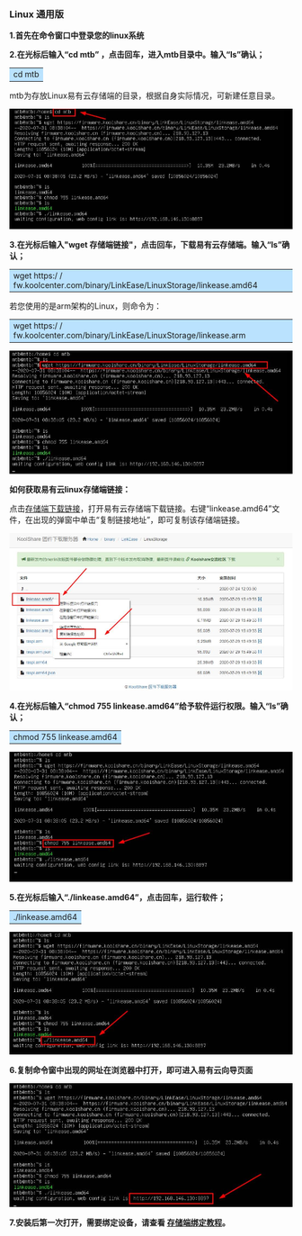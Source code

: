 ### Linux 通用版


**1.首先在命令窗口中登录您的linux系统**

**2.在光标后输入“cd mtb” ，点击回车，进入mtb目录中。输入“ls”确认；**
 <table><tr><td bgcolor=#bae2fe>cd mtb</td></tr></table>

mtb为存放Linux易有云存储端的目录，根据自身实际情况，可新建任意目录。

![liunx1.jpg](./linux/liunx1.jpg)

**3.在光标后输入"wget 存储端链接"，点击回车，下载易有云存储端。输入“ls”确认；**
 <table><tr><td bgcolor=#bae2fe>wget 
https:/ / fw.koolcenter.com/binary/LinkEase/LinuxStorage/linkease.amd64</td></tr></table>

若您使用的是arm架构的Linux，则命令为：
 <table><tr><td bgcolor=#bae2fe>wget 
https:/ / fw.koolcenter.com/binary/LinkEase/LinuxStorage/linkease.arm</td></tr></table>


![liunx2.jpg](./linux/liunx2.jpg)

**如何获取易有云linux存储端链接：**

点击[存储端下载链接](https://fw.koolcenter.com/binary/LinkEase/LinuxStorage/)，打开易有云存储端下载链接。右键“linkease.amd64”文件，在出现的弹窗中单击“复制链接地址”，即可复制该存储端链接。

![liunx21.jpg](./linux/liunx2-1.jpg)

**4.在光标后输入“chmod 755 linkease.amd64”给予软件运行权限。输入“ls”确认；**
<table><tr><td bgcolor=#bae2fe>chmod 755 linkease.amd64</td></tr></table>

![liunx3.jpg](./linux/liunx3.jpg)

**5.在光标后输入“./linkease.amd64”，点击回车，运行软件；**
<table><tr><td bgcolor=#bae2fe>./linkease.amd64</td></tr></table>

![liunx4.jpg](./linux/liunx4.jpg)

**6.复制命令窗中出现的网址在浏览器中打开，即可进入易有云向导页面**

![liunx5.jpg](./linux/liunx5.jpg)

**7.安装后第一次打开，需要绑定设备，请查看 [存储端绑定教程](/zh/guide/linkease_app/bind.md)。**
